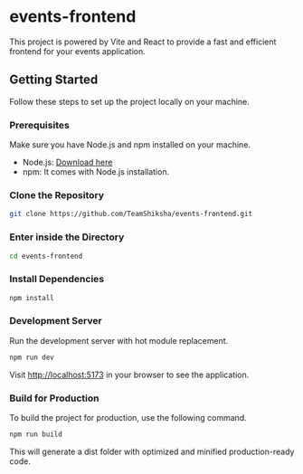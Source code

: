 # events-frontend

This project is powered by Vite and React to provide a fast and efficient frontend for your events application.

## Getting Started

Follow these steps to set up the project locally on your machine.

### Prerequisites

Make sure you have Node.js and npm installed on your machine.

- Node.js: [Download here](https://nodejs.org/)
- npm: It comes with Node.js installation.

### Clone the Repository

```bash
git clone https://github.com/TeamShiksha/events-frontend.git
```

### Enter inside the Directory

```bash
cd events-frontend
```

### Install Dependencies

```bash
npm install
```

### Development Server

Run the development server with hot module replacement.

```bash
npm run dev
```

Visit [http://localhost:5173](http://localhost:5173) in your browser to see the application.

### Build for Production

To build the project for production, use the following command.

```bash
npm run build
```

This will generate a dist folder with optimized and minified production-ready code.